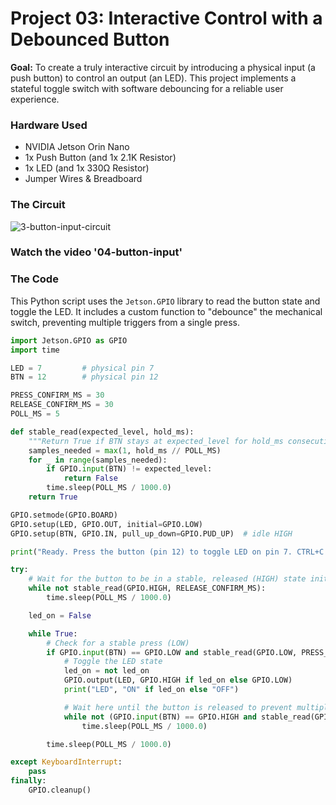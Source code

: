 # Project 03: Interactive Control with a Debounced Button

**Goal:** To create a truly interactive circuit by introducing a physical input (a push button) to control an output (an LED). This project implements a stateful toggle switch with software debouncing for a reliable user experience.

### Hardware Used

* NVIDIA Jetson Orin Nano
* 1x Push Button (and 1x 2.1K Resistor)
* 1x LED (and 1x 330Ω Resistor)
* Jumper Wires & Breadboard

### The Circuit

![3-button-input-circuit](https://github.com/user-attachments/assets/ad967d82-adfc-446e-b471-96e01794ffd0)

### Watch the video '04-button-input'

### The Code
This Python script uses the `Jetson.GPIO` library to read the button state and toggle the LED. It includes a custom function to "debounce" the mechanical switch, preventing multiple triggers from a single press.

```python
import Jetson.GPIO as GPIO
import time

LED = 7         # physical pin 7
BTN = 12        # physical pin 12

PRESS_CONFIRM_MS = 30
RELEASE_CONFIRM_MS = 30
POLL_MS = 5

def stable_read(expected_level, hold_ms):
    """Return True if BTN stays at expected_level for hold_ms consecutively."""
    samples_needed = max(1, hold_ms // POLL_MS)
    for _ in range(samples_needed):
        if GPIO.input(BTN) != expected_level:
            return False
        time.sleep(POLL_MS / 1000.0)
    return True

GPIO.setmode(GPIO.BOARD)
GPIO.setup(LED, GPIO.OUT, initial=GPIO.LOW)
GPIO.setup(BTN, GPIO.IN, pull_up_down=GPIO.PUD_UP)  # idle HIGH

print("Ready. Press the button (pin 12) to toggle LED on pin 7. CTRL+C to exit.")

try:
    # Wait for the button to be in a stable, released (HIGH) state initially.
    while not stable_read(GPIO.HIGH, RELEASE_CONFIRM_MS):
        time.sleep(POLL_MS / 1000.0)

    led_on = False

    while True:
        # Check for a stable press (LOW)
        if GPIO.input(BTN) == GPIO.LOW and stable_read(GPIO.LOW, PRESS_CONFIRM_MS):
            # Toggle the LED state
            led_on = not led_on
            GPIO.output(LED, GPIO.HIGH if led_on else GPIO.LOW)
            print("LED", "ON" if led_on else "OFF")

            # Wait here until the button is released to prevent multiple toggles
            while not (GPIO.input(BTN) == GPIO.HIGH and stable_read(GPIO.HIGH, RELEASE_CONFIRM_MS)):
                time.sleep(POLL_MS / 1000.0)

        time.sleep(POLL_MS / 1000.0)

except KeyboardInterrupt:
    pass
finally:
    GPIO.cleanup()

